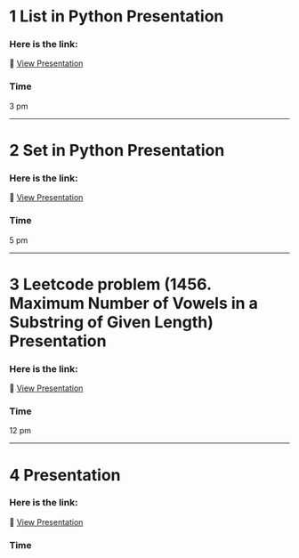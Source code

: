 # 1 List in Python Presentation

### Here is the link:
🔗 [View Presentation](https://www.facebook.com/share/v/1AvA3Fo3LJ/)
### Time 
3 pm

---
# 2 Set in Python Presentation

### Here is the link:
🔗 [View Presentation](https://www.facebook.com/share/v/1HFWm3C8o5/)
### Time 
5 pm

---
# 3 Leetcode problem (1456. Maximum Number of Vowels in a Substring of Given Length) Presentation

### Here is the link:
🔗 [View Presentation](https://www.facebook.com/share/v/16nZG77sxB/)
### Time 
12 pm

---
# 4  Presentation

### Here is the link:
🔗 [View Presentation](https://www.facebook.com/share/v/1Ay5jFjXAo/)
### Time 
